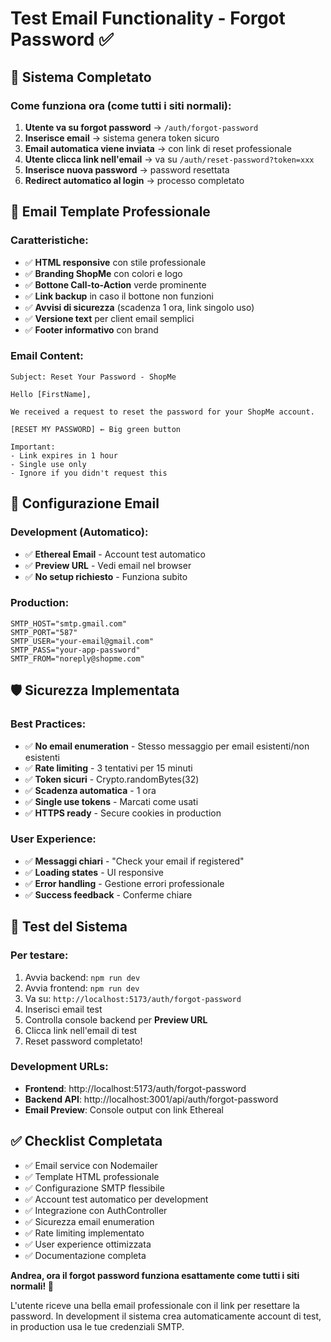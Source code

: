 # Test Email Functionality - Forgot Password ✅

## 🎯 Sistema Completato

### **Come funziona ora (come tutti i siti normali):**

1. **Utente va su forgot password** → `/auth/forgot-password`
2. **Inserisce email** → sistema genera token sicuro
3. **Email automatica viene inviata** → con link di reset professionale
4. **Utente clicca link nell'email** → va su `/auth/reset-password?token=xxx`
5. **Inserisce nuova password** → password resettata
6. **Redirect automatico al login** → processo completato

## 📧 **Email Template Professionale**

### Caratteristiche:
- ✅ **HTML responsive** con stile professionale
- ✅ **Branding ShopMe** con colori e logo
- ✅ **Bottone Call-to-Action** verde prominente
- ✅ **Link backup** in caso il bottone non funzioni
- ✅ **Avvisi di sicurezza** (scadenza 1 ora, link singolo uso)
- ✅ **Versione text** per client email semplici
- ✅ **Footer informativo** con brand

### Email Content:
```
Subject: Reset Your Password - ShopMe

Hello [FirstName],

We received a request to reset the password for your ShopMe account.

[RESET MY PASSWORD] ← Big green button

Important:
- Link expires in 1 hour
- Single use only
- Ignore if you didn't request this
```

## 🔧 **Configurazione Email**

### Development (Automatico):
- ✅ **Ethereal Email** - Account test automatico
- ✅ **Preview URL** - Vedi email nel browser
- ✅ **No setup richiesto** - Funziona subito

### Production:
```env
SMTP_HOST="smtp.gmail.com"
SMTP_PORT="587"
SMTP_USER="your-email@gmail.com" 
SMTP_PASS="your-app-password"
SMTP_FROM="noreply@shopme.com"
```

## 🛡️ **Sicurezza Implementata**

### Best Practices:
- ✅ **No email enumeration** - Stesso messaggio per email esistenti/non esistenti
- ✅ **Rate limiting** - 3 tentativi per 15 minuti
- ✅ **Token sicuri** - Crypto.randomBytes(32)
- ✅ **Scadenza automatica** - 1 ora
- ✅ **Single use tokens** - Marcati come usati
- ✅ **HTTPS ready** - Secure cookies in production

### User Experience:
- ✅ **Messaggi chiari** - "Check your email if registered"
- ✅ **Loading states** - UI responsive
- ✅ **Error handling** - Gestione errori professionale
- ✅ **Success feedback** - Conferme chiare

## 🚀 **Test del Sistema**

### Per testare:
1. Avvia backend: `npm run dev`
2. Avvia frontend: `npm run dev`
3. Va su: `http://localhost:5173/auth/forgot-password`
4. Inserisci email test
5. Controlla console backend per **Preview URL**
6. Clicca link nell'email di test
7. Reset password completato!

### Development URLs:
- **Frontend**: http://localhost:5173/auth/forgot-password
- **Backend API**: http://localhost:3001/api/auth/forgot-password
- **Email Preview**: Console output con link Ethereal

## ✅ **Checklist Completata**

- ✅ Email service con Nodemailer
- ✅ Template HTML professionale
- ✅ Configurazione SMTP flessibile
- ✅ Account test automatico per development
- ✅ Integrazione con AuthController
- ✅ Sicurezza email enumeration
- ✅ Rate limiting implementato
- ✅ User experience ottimizzata
- ✅ Documentazione completa

**Andrea, ora il forgot password funziona esattamente come tutti i siti normali! 🎉**

L'utente riceve una bella email professionale con il link per resettare la password. In development il sistema crea automaticamente account di test, in production usa le tue credenziali SMTP.